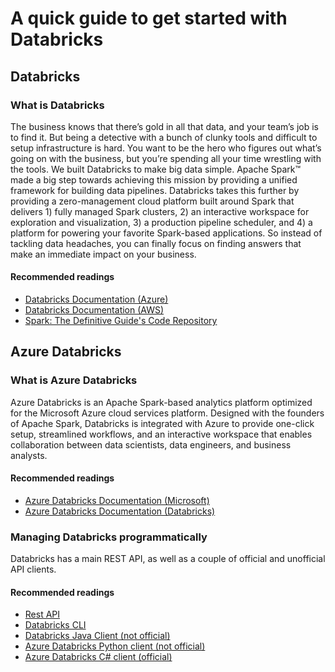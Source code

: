 # A quick guide to get started with Databricks

## Databricks

### What is Databricks

The business knows that there’s gold in all that data, and your team’s job is to find it. But being a detective with a bunch of clunky tools and difficult to setup infrastructure is hard. You want to be the hero who figures out what’s going on with the business, but you’re spending all your time wrestling with the tools.
We built Databricks to make big data simple. Apache Spark™ made a big step towards achieving this mission by providing a unified framework for building data pipelines. Databricks takes this further by providing a zero-management cloud platform built around Spark that delivers 1) fully managed Spark clusters, 2) an interactive workspace for exploration and visualization, 3) a production pipeline scheduler, and 4) a platform for powering your favorite Spark-based applications. So instead of tackling data headaches, you can finally focus on finding answers that make an immediate impact on your business.

#### Recommended readings

- [Databricks Documentation (Azure)](https://docs.azuredatabricks.net)
- [Databricks Documentation (AWS)](https://docs.databricks.com)
- [Spark: The Definitive Guide's Code Repository](https://github.com/databricks/Spark-The-Definitive-Guide)

## Azure Databricks

### What is Azure Databricks

Azure Databricks is an Apache Spark-based analytics platform optimized for the Microsoft Azure cloud services platform. Designed with the founders of Apache Spark, Databricks is integrated with Azure to provide one-click setup, streamlined workflows, and an interactive workspace that enables collaboration between data scientists, data engineers, and business analysts.

#### Recommended readings

- [Azure Databricks Documentation (Microsoft)](https://docs.microsoft.com/en-us/azure/azure-databricks/)
- [Azure Databricks Documentation (Databricks)](https://databricks.com/product/azure)

### Managing Databricks programmatically

Databricks has a main REST API, as well as a couple of official and unofficial API clients.

#### Recommended readings

- [Rest API](https://docs.azuredatabricks.net/api/index.html)
- [Databricks CLI](https://github.com/databricks/databricks-cli)
- [Databricks Java Client (not official)](https://github.com/level11data/databricks-client-java)
- [Azure Databricks Python client (not official)](https://pypi.org/project/azure-databricks-api/)
- [Azure Databricks C# client (official)](https://github.com/Azure/azure-databricks-client)
